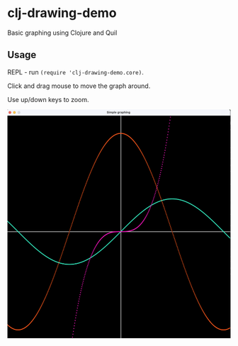 # clj-drawing-demo

Basic graphing using Clojure and Quil

## Usage

REPL - run `(require 'clj-drawing-demo.core)`.

Click and drag mouse to move the graph around.

Use up/down keys to zoom.

![demonstration](screenshot.png "Demonstration")